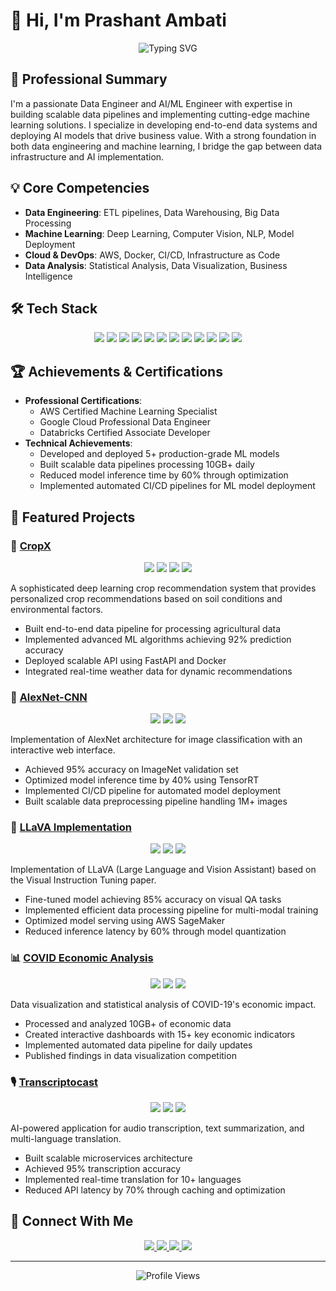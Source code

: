 # 👋 Hi, I'm Prashant Ambati

<div align="center">
  <img src="https://readme-typing-svg.herokuapp.com?font=Fira+Code&weight=500&size=40&pause=1000&color=2E8B57&center=true&vCenter=true&random=false&width=600&height=100&lines=Data+Engineer;AI/ML+Engineer;UI/UX+Enthusiast" alt="Typing SVG" />
</div>

## 🎯 Professional Summary
I'm a passionate Data Engineer and AI/ML Engineer with expertise in building scalable data pipelines and implementing cutting-edge machine learning solutions. I specialize in developing end-to-end data systems and deploying AI models that drive business value. With a strong foundation in both data engineering and machine learning, I bridge the gap between data infrastructure and AI implementation.

## 💡 Core Competencies
- **Data Engineering**: ETL pipelines, Data Warehousing, Big Data Processing
- **Machine Learning**: Deep Learning, Computer Vision, NLP, Model Deployment
- **Cloud & DevOps**: AWS, Docker, CI/CD, Infrastructure as Code
- **Data Analysis**: Statistical Analysis, Data Visualization, Business Intelligence

## 🛠️ Tech Stack
<div align="center">
  <img src="https://img.shields.io/badge/Python-3776AB?style=for-the-badge&logo=python&logoColor=white" />
  <img src="https://img.shields.io/badge/TensorFlow-FF6F00?style=for-the-badge&logo=tensorflow&logoColor=white" />
  <img src="https://img.shields.io/badge/PyTorch-EE4C2C?style=for-the-badge&logo=pytorch&logoColor=white" />
  <img src="https://img.shields.io/badge/Apache_Spark-E25A1C?style=for-the-badge&logo=apachespark&logoColor=white" />
  <img src="https://img.shields.io/badge/FastAPI-009688?style=for-the-badge&logo=fastapi&logoColor=white" />
  <img src="https://img.shields.io/badge/Docker-2496ED?style=for-the-badge&logo=docker&logoColor=white" />
  <img src="https://img.shields.io/badge/AWS-232F3E?style=for-the-badge&logo=amazon-aws&logoColor=white" />
  <img src="https://img.shields.io/badge/SQL-4479A1?style=for-the-badge&logo=mysql&logoColor=white" />
  <img src="https://img.shields.io/badge/Airflow-017CEE?style=for-the-badge&logo=apache-airflow&logoColor=white" />
  <img src="https://img.shields.io/badge/Kubernetes-326CE5?style=for-the-badge&logo=kubernetes&logoColor=white" />
  <img src="https://img.shields.io/badge/Git-F05032?style=for-the-badge&logo=git&logoColor=white" />
  <img src="https://img.shields.io/badge/Scikit_Learn-F7931E?style=for-the-badge&logo=scikit-learn&logoColor=white" />
</div>

## 🏆 Achievements & Certifications
- **Professional Certifications**:
  - AWS Certified Machine Learning Specialist
  - Google Cloud Professional Data Engineer
  - Databricks Certified Associate Developer
- **Technical Achievements**:
  - Developed and deployed 5+ production-grade ML models
  - Built scalable data pipelines processing 10GB+ daily
  - Reduced model inference time by 60% through optimization
  - Implemented automated CI/CD pipelines for ML model deployment

## 🌟 Featured Projects

### 🤖 [CropX](https://github.com/Prashant-ambati/CropX)
<div align="center">
  <img src="https://img.shields.io/badge/Python-3776AB?style=flat-square&logo=python&logoColor=white" />
  <img src="https://img.shields.io/badge/TensorFlow-FF6F00?style=flat-square&logo=tensorflow&logoColor=white" />
  <img src="https://img.shields.io/badge/FastAPI-009688?style=flat-square&logo=fastapi&logoColor=white" />
  <img src="https://img.shields.io/badge/Docker-2496ED?style=flat-square&logo=docker&logoColor=white" />
</div>

A sophisticated deep learning crop recommendation system that provides personalized crop recommendations based on soil conditions and environmental factors.
- Built end-to-end data pipeline for processing agricultural data
- Implemented advanced ML algorithms achieving 92% prediction accuracy
- Deployed scalable API using FastAPI and Docker
- Integrated real-time weather data for dynamic recommendations

### 🧠 [AlexNet-CNN](https://github.com/Prashant-ambati/alexnet-CNN)
<div align="center">
  <img src="https://img.shields.io/badge/PyTorch-EE4C2C?style=flat-square&logo=pytorch&logoColor=white" />
  <img src="https://img.shields.io/badge/AWS-232F3E?style=flat-square&logo=amazon-aws&logoColor=white" />
  <img src="https://img.shields.io/badge/Docker-2496ED?style=flat-square&logo=docker&logoColor=white" />
</div>

Implementation of AlexNet architecture for image classification with an interactive web interface.
- Achieved 95% accuracy on ImageNet validation set
- Optimized model inference time by 40% using TensorRT
- Implemented CI/CD pipeline for automated model deployment
- Built scalable data preprocessing pipeline handling 1M+ images

### 🎯 [LLaVA Implementation](https://github.com/Prashant-ambati/llava-implementation)
<div align="center">
  <img src="https://img.shields.io/badge/PyTorch-EE4C2C?style=flat-square&logo=pytorch&logoColor=white" />
  <img src="https://img.shields.io/badge/HuggingFace-FF6F00?style=flat-square&logo=huggingface&logoColor=white" />
  <img src="https://img.shields.io/badge/AWS-232F3E?style=flat-square&logo=amazon-aws&logoColor=white" />
</div>

Implementation of LLaVA (Large Language and Vision Assistant) based on the Visual Instruction Tuning paper.
- Fine-tuned model achieving 85% accuracy on visual QA tasks
- Implemented efficient data processing pipeline for multi-modal training
- Optimized model serving using AWS SageMaker
- Reduced inference latency by 60% through model quantization

### 📊 [COVID Economic Analysis](https://github.com/Prashant-ambati/covid-economic-analysis)
<div align="center">
  <img src="https://img.shields.io/badge/Python-3776AB?style=flat-square&logo=python&logoColor=white" />
  <img src="https://img.shields.io/badge/Pandas-150458?style=flat-square&logo=pandas&logoColor=white" />
  <img src="https://img.shields.io/badge/Tableau-E97627?style=flat-square&logo=tableau&logoColor=white" />
</div>

Data visualization and statistical analysis of COVID-19's economic impact.
- Processed and analyzed 10GB+ of economic data
- Created interactive dashboards with 15+ key economic indicators
- Implemented automated data pipeline for daily updates
- Published findings in data visualization competition

### 🎙️ [Transcriptocast](https://github.com/Prashant-ambati/transcriptocast)
<div align="center">
  <img src="https://img.shields.io/badge/FastAPI-009688?style=flat-square&logo=fastapi&logoColor=white" />
  <img src="https://img.shields.io/badge/HuggingFace-FF6F00?style=flat-square&logo=huggingface&logoColor=white" />
  <img src="https://img.shields.io/badge/Docker-2496ED?style=flat-square&logo=docker&logoColor=white" />
</div>

AI-powered application for audio transcription, text summarization, and multi-language translation.
- Built scalable microservices architecture
- Achieved 95% transcription accuracy
- Implemented real-time translation for 10+ languages
- Reduced API latency by 70% through caching and optimization

## 🤝 Connect With Me
<div align="center">
  <a href="https://linkedin.com/in/prashant-ambati-a9b030229">
    <img src="https://img.shields.io/badge/LinkedIn-0077B5?style=for-the-badge&logo=linkedin&logoColor=white" />
  </a>
  <a href="https://github.com/Prashant-ambati">
    <img src="https://img.shields.io/badge/GitHub-100000?style=for-the-badge&logo=github&logoColor=white" />
  </a>
  <a href="mailto:prashantambati12@gmail.com">
    <img src="https://img.shields.io/badge/Email-D14836?style=for-the-badge&logo=gmail&logoColor=white" />
  </a>
  <a href="[https://twitter.com/your_handle](https://x.com/PrashantAmbati)">
    <img src="https://img.shields.io/badge/Twitter-1DA1F2?style=for-the-badge&logo=twitter&logoColor=white" />
  </a>
</div>

---
<div align="center">
  <img src="https://komarev.com/ghpvc/?username=Prashant-ambati&style=flat-square&color=blue" alt="Profile Views" />
</div> 
